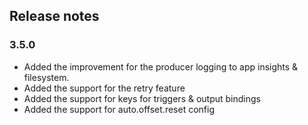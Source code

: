 ## Release notes
<!-- Please add your release notes in the following format:
- My change description (#PR/#issue)
-->

### 3.5.0
- Added the improvement for the producer logging to app insights & filesystem.
- Added the support for the retry feature
- Added the support for keys for triggers & output bindings
- Added the support for auto.offset.reset config